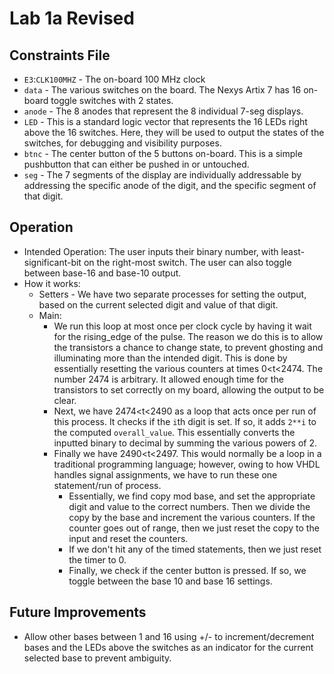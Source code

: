 ﻿# Lab 1a Revised
## Constraints File
 - `E3`:`CLK100MHZ` - The on-board 100 MHz clock
 - `data` - The various switches on the board. The Nexys Artix 7 has 16 on-board toggle switches with 2 states. 
 - `anode` - The 8 anodes that represent the 8 individual 7-seg displays. 
 - `LED` - This is a standard logic vector that represents the 16 LEDs right above the 16 switches. Here, they will be used to output the states of the switches, for debugging and visibility purposes. 
 - `btnc` - The center button of the 5 buttons on-board. This is a simple pushbutton that can either be pushed in or untouched. 
 - `seg` - The 7 segments of the display are individually addressable by addressing the specific anode of the digit, and the specific segment of that digit. 
## Operation
 - Intended Operation: The user inputs their binary number, with least-significant-bit on the right-most switch. The user can also toggle between base-16 and base-10 output. 
 - How it works:
	 - Setters - We have two separate processes for setting the output, based on the current selected digit and value of that digit. 
	 - Main:
		 - We run this loop at most once per clock cycle by having it wait for the rising_edge of the pulse. The reason we do this is to allow the transistors a chance to change state, to prevent ghosting and illuminating more than the intended digit. This is done by essentially resetting the various counters at times 0<t<2474. The number 2474 is arbitrary. It allowed enough time for the transistors to set correctly on my board, allowing the output to be clear. 
		 - Next, we have 2474<t<2490 as a loop that acts once per run of this process. It checks if the `i`th digit is set. If so, it adds `2**i` to the computed `overall_value`. This essentially converts the inputted binary to decimal by summing the various powers of 2. 
		 - Finally we have 2490<t<2497. This would normally be a loop in a traditional programming language; however, owing to how VHDL handles signal assignments, we have to run these one statement/run of process. 
			 - Essentially, we find copy mod base, and set the appropriate digit and value to the correct numbers. Then we divide the copy by the base and increment the various counters. If the counter goes out of range, then we just reset the copy to the input and reset the counters. 
			 - If we don't hit any of the timed statements, then we just reset the timer to 0.
			 - Finally, we check if the center button is pressed. If so, we toggle between the base 10 and base 16 settings. 
## Future Improvements
 - Allow other bases between 1 and 16 using +/- to increment/decrement bases and the LEDs above the switches as an indicator for the current selected base to prevent ambiguity. 

